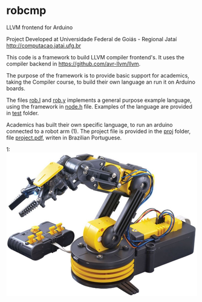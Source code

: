 # robcmp
LLVM frontend for Arduino

Project Developed at Universidade Federal de Goiás - Regional Jataí
http://computacao.jatai.ufg.br

This code is a framework to build LLVM compiler frontend's. It uses the compiler backend in https://github.com/avr-llvm/llvm.

The purpose of the framework is to provide basic support for academics, taking the Compiler course, to build their own language an run it on Arduino boards.

The files [rob.l](/rob.l) and [rob.y](/rob.l) implements a general purpose example language, using the framework in [node.h](/node.h) file. Examples of the language are provided in [test](/test) folder.

Academics has built their own specific language, to run an arduino connected to a robot arm (1). The project file is provided in the [proj](/proj) folder, file [project.pdf](/proj/project.pdf), writen in Brazilian Portuguese.

1:
![arm robot](/proj/robotarm.jpg)

